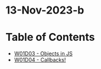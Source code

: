 # 13-Nov-2023-b

# Table of Contents
* [W01D03 - Objects in JS](/w01d3/)
* [W01D04 - Callbacks!](/w01d04/)
